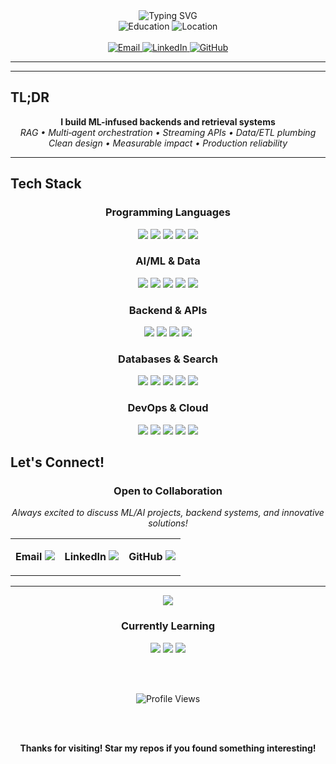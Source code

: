 <div align="center">
  <img src="https://readme-typing-svg.herokuapp.com?font=Fira+Code&size=20&duration=3000&pause=1000&color=00D4FF&center=true&vCenter=true&width=600&lines=Hello+World!;I'm+Dhruv+Sood;ML+Engineer+%26+Backend+Developer;Building+Intelligent+Systems" alt="Typing SVG" />
  <br/>
  <img src="https://img.shields.io/badge/B.Tech%20CSE%20-%20IIIT%20Delhi-blue?style=for-the-badge&logo=graduation-cap&logoColor=white" alt="Education" />
  <img src="https://img.shields.io/badge/New%20Delhi%2C%20India-orange?style=for-the-badge&logo=location-dot&logoColor=white" alt="Location" />  
  <br/><br/>
  <a href="mailto:dhruvsood6@gmail.com">
    <img src="https://img.shields.io/badge/dhruvsood6@gmail.com-red?style=for-the-badge&logo=gmail&logoColor=white" alt="Email" />
  </a>
  <a href="https://www.linkedin.com/in/dhruvsood3">
    <img src="https://img.shields.io/badge/LinkedIn-0077B5?style=for-the-badge&logo=linkedin&logoColor=white" alt="LinkedIn" />
  </a>
  <a href="https://github.com/Dhruv3sood">
    <img src="https://img.shields.io/badge/GitHub-181717?style=for-the-badge&logo=github&logoColor=white" alt="GitHub" />
  </a>

</div>

---


<!-- <picture>
  <source media="(prefers-color-scheme: dark)" srcset="assets/banner_dark.png">
  <source media="(prefers-color-scheme: light)" srcset="assets/banner_light.png">
  <img alt="Dhruv Sood banner" src="assets/banner_light.png" width="100%">
</picture> -->

---

<!-- <div align="center">
  <img src="https://capsule-render.vercel.app/api?type=waving&color=gradient&customColorList=6,11,20&height=100&section=header&text=Dhruv%20Sood&fontSize=40&fontAlignY=40&desc=ML%20Engineer%20%26%20Backend%20Developer&descAlignY=65&descAlign=50" />
</div> -->

## **TL;DR**
<div align="center">
  
  **I build ML-infused backends and retrieval systems**  
  *RAG • Multi‑agent orchestration • Streaming APIs • Data/ETL plumbing*  
  *Clean design • Measurable impact • Production reliability*
  
</div>


---

## **Tech Stack**

<div align="center">

### **Programming Languages**
<img src="https://img.shields.io/badge/Python-3670A0?style=for-the-badge&logo=python&logoColor=ffdd54" />
<img src="https://img.shields.io/badge/Java-ED8B00?style=for-the-badge&logo=java&logoColor=white" />
<img src="https://img.shields.io/badge/C++-00599C?style=for-the-badge&logo=c%2B%2B&logoColor=white" />
<img src="https://img.shields.io/badge/TypeScript-3178C6?style=for-the-badge&logo=typescript&logoColor=white" />
<img src="https://img.shields.io/badge/JavaScript-323330?style=for-the-badge&logo=javascript&logoColor=F7DF1E" />

### **AI/ML & Data**
<img src="https://img.shields.io/badge/PyTorch-EE4C2C?style=for-the-badge&logo=pytorch&logoColor=white" />
<img src="https://img.shields.io/badge/TensorFlow-FF6F00?style=for-the-badge&logo=tensorflow&logoColor=white" />
<img src="https://img.shields.io/badge/scikit--learn-F7931E?style=for-the-badge&logo=scikitlearn&logoColor=white" />
<img src="https://img.shields.io/badge/LangChain-1C3C3C?style=for-the-badge&logo=langchain&logoColor=white" />
<img src="https://img.shields.io/badge/Pandas-150458?style=for-the-badge&logo=pandas&logoColor=white" />

### **Backend & APIs**
<img src="https://img.shields.io/badge/FastAPI-009688?style=for-the-badge&logo=fastapi&logoColor=white" />
<img src="https://img.shields.io/badge/REST_API-02569B?style=for-the-badge&logo=rest&logoColor=white" />
<img src="https://img.shields.io/badge/Server_Sent_Events-FF6B6B?style=for-the-badge&logo=html5&logoColor=white" />
<img src="https://img.shields.io/badge/Microservices-4CAF50?style=for-the-badge&logo=kubernetes&logoColor=white" />

### **Databases & Search**
<img src="https://img.shields.io/badge/MySQL-4479A1?style=for-the-badge&logo=mysql&logoColor=white" />
<img src="https://img.shields.io/badge/OpenSearch-005EB8?style=for-the-badge&logo=opensearch&logoColor=white" />
<img src="https://img.shields.io/badge/Elasticsearch-005571?style=for-the-badge&logo=elasticsearch&logoColor=white" />
<img src="https://img.shields.io/badge/Qdrant-6A00FF?style=for-the-badge&logo=qdrant&logoColor=white" />
<img src="https://img.shields.io/badge/Neo4j-018BFF?style=for-the-badge&logo=neo4j&logoColor=white" />

### **DevOps & Cloud**
<img src="https://img.shields.io/badge/Docker-2496ED?style=for-the-badge&logo=docker&logoColor=white" />
<img src="https://img.shields.io/badge/Kubernetes-326CE5?style=for-the-badge&logo=kubernetes&logoColor=white" />
<img src="https://img.shields.io/badge/Apache_Airflow-017CEE?style=for-the-badge&logo=apacheairflow&logoColor=white" />
<img src="https://img.shields.io/badge/AWS_S3-232F3E?style=for-the-badge&logo=amazonaws&logoColor=white" />
<img src="https://img.shields.io/badge/AWS_EC2-FF9900?style=for-the-badge&logo=amazonaws&logoColor=white" />

</div>


## **Let's Connect!**

<div align="center">

### **Open to Collaboration**
*Always excited to discuss ML/AI projects, backend systems, and innovative solutions!*

<table>
<tr>
<td align="center">

**Email**
<a href="mailto:dhruvsood6@gmail.com">
  <img src="https://img.shields.io/badge/dhruvsood6@gmail.com-EA4335?style=for-the-badge&logo=gmail&logoColor=white" />
</a>

</td>
<td align="center">

**LinkedIn**
<a href="https://www.linkedin.com/in/dhruvsood3">
  <img src="https://img.shields.io/badge/Connect%20on%20LinkedIn-0077B5?style=for-the-badge&logo=linkedin&logoColor=white" />
</a>

</td>
<td align="center">

**GitHub**
<a href="https://github.com/Dhruv3sood">
  <img src="https://img.shields.io/badge/Follow%20on%20GitHub-181717?style=for-the-badge&logo=github&logoColor=white" />
</a>

</td>
</tr>
</table>

---

<div align="center">
  <img src="https://capsule-render.vercel.app/api?type=waving&color=gradient&customColorList=6,11,20&height=100&section=footer" />
</div>

<div align="center">
  
  ### **Currently Learning**
  <img src="https://img.shields.io/badge/Advanced%20LLM%20Architectures-FF6B6B?style=for-the-badge" />
  <img src="https://img.shields.io/badge/MLOps%20Best%20Practices-4ECDC4?style=for-the-badge" />
  <img src="https://img.shields.io/badge/Cloud%20Native%20Solutions-45B7D1?style=for-the-badge" />

  <br/><br/>

  <img src="https://komarev.com/ghpvc/?username=Dhruv3sood&style=for-the-badge&color=blue" alt="Profile Views" />
  
  <br/><br/>
  
  **Thanks for visiting! Star my repos if you found something interesting!**
  
</div>



